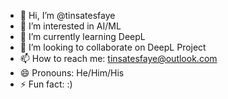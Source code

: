 - 👋 Hi, I’m @tinsatesfaye
- 👀 I’m interested in AI/ML
- 🌱 I’m currently learning DeepL
- 💞️ I’m looking to collaborate on DeepL Project
- 📫 How to reach me: tinsatesfaye@outlook.com
- 😄 Pronouns: He/Him/His
- ⚡ Fun fact: :)

<!---
tinsatesfaye/tinsatesfaye is a ✨ special ✨ repository because its `README.md` (this file) appears on your GitHub profile.
You can click the Preview link to take a look at your changes.
--->
